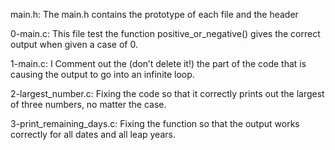 main.h: The main.h contains the prototype of each file and the header

0-main.c: This file test the function positive_or_negative() gives the correct output when given a case of 0.

1-main.c: I Comment out the (don’t delete it!) the part of the code that is causing the output to go into an infinite loop.

2-largest_number.c: Fixing the code so that it correctly prints out the largest of three numbers, no matter the case.

3-print_remaining_days.c: Fixing the function so that the output works correctly for all dates and all leap years.
